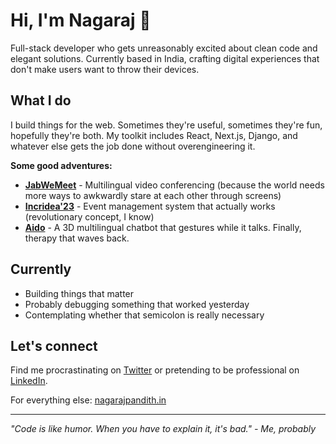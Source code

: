 # Hi, I'm Nagaraj 👋

Full-stack developer who gets unreasonably excited about clean code and elegant solutions. Currently based in India, crafting digital experiences that don't make users want to throw their devices.

## What I do

I build things for the web. Sometimes they're useful, sometimes they're fun, hopefully they're both. My toolkit includes React, Next.js, Django, and whatever else gets the job done without overengineering it.

**Some good adventures:**
- **[JabWeMeet](https://github.com/swasthikshetty10/hackoverflow)** - Multilingual video conferencing (because the world needs more ways to awkwardly stare at each other through screens)
- **[Incridea'23](https://github.com/incridea-23/incridea-client)** - Event management system that actually works (revolutionary concept, I know)
- **[Aido](https://github.com/nagarajpandith/aido)** - A 3D multilingual chatbot that gestures while it talks. Finally, therapy that waves back.

## Currently

- Building things that matter
- Probably debugging something that worked yesterday
- Contemplating whether that semicolon is really necessary

## Let's connect

Find me procrastinating on [Twitter](https://twitter.com/hashclan102) or pretending to be professional on [LinkedIn](https://www.linkedin.com/in/nagaraj-pandith/). 

For everything else: [nagarajpandith.in](https://nagarajpandith.in)

---
*"Code is like humor. When you have to explain it, it's bad." - Me, probably*
